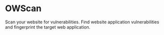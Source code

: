 # OWScan
Scan your website for vulnerabilities. Find website application vulnerabilities and fingerprint the target web application.
